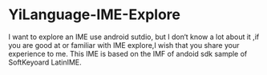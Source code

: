 # YiLanguage-IME-Explore
I want to explore an IME use android sutdio,
but I don‘t know a lot about it ,if you are good at or familiar with IME explore,I wish that you share your experience to me. 
This IME is based on the IMF of andoid sdk sample of SoftKeyoard LatinIME.
